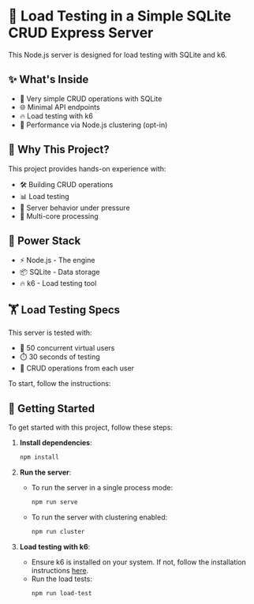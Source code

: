 # 🔬 Load Testing in a Simple SQLite CRUD Express Server

This Node.js server is designed for load testing with SQLite and k6.

## ✨ What's Inside

- 💾 Very simple CRUD operations with SQLite
- 🌐 Minimal API endpoints
- 🔥 Load testing with k6
- 💪 Performance via Node.js clustering (opt-in)

## 🎯 Why This Project?

This project provides hands-on experience with:

- 🛠️ Building CRUD operations
- 📊 Load testing
- 🔬 Server behavior under pressure
- 🚦 Multi-core processing

## 🔧 Power Stack

- ⚡ Node.js - The engine
- 📦 SQLite - Data storage
- 🔥 k6 - Load testing tool

## 🏋️ Load Testing Specs

This server is tested with:

- 👥 50 concurrent virtual users
- ⏱️ 30 seconds of testing
- 🔄 CRUD operations from each user

To start, follow the instructions:

## 🚀 Getting Started

To get started with this project, follow these steps:

1. **Install dependencies**:

   ```sh
   npm install
   ```

2. **Run the server**:

   - To run the server in a single process mode:
     ```sh
     npm run serve
     ```
   - To run the server with clustering enabled:
     ```sh
     npm run cluster
     ```

3. **Load testing with k6**:
   - Ensure k6 is installed on your system. If not, follow the installation instructions [here](https://k6.io/docs/getting-started/installation/).
   - Run the load tests:
     ```sh
     npm run load-test
     ```

